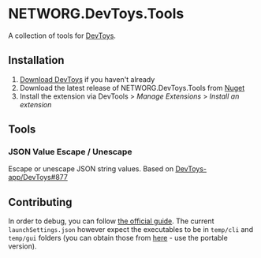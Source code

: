 # NETWORG.DevToys.Tools

A collection of tools for [DevToys](https://devtoys.app/).

## Installation

1. [Download DevToys](https://devtoys.app/download) if you haven't already
1. Download the latest release of NETWORG.DevToys.Tools from [Nuget](https://www.nuget.org/packages/NETWORG.DevToys.Tools)
1. Install the extension via DevTools > *Manage Extensions* > *Install an extension*

## Tools

### JSON Value Escape / Unescape

Escape or unescape JSON string values. Based on [DevToys-app/DevToys#877](https://github.com/DevToys-app/DevToys/issues/877)

## Contributing

In order to debug, you can follow [the official guide](https://devtoys.app/doc/articles/extension-development/getting-started/debug-an-extension.html?tabs=vs). The current `launchSettings.json` however expect the executables to be in `temp/cli` and `temp/gui` folders (you can obtain those from [here](https://devtoys.app/download) - use the portable version).